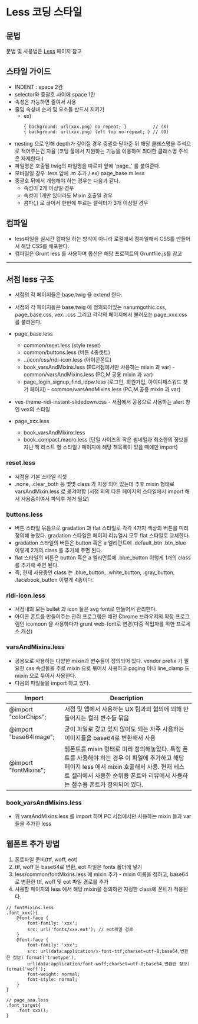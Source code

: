 # Less 코딩 스타일

## 문법

문법 및 사용법은 [Less](http://lesscss.org/features/) 페이지 참고

## 스타일 가이드

- INDENT : space 2칸
- selector와 중괄호 사이에 space 1칸
- 속성은 가능하면 줄여서 사용
- 줄임 속성내 순서 및 요소들 반드시 지키기
  - ex)
    ```less
    { background: url(xxx.png) no-repeat; }          // (X)
    { background: url(xxx.png) left top no-repeat; } // (O)
    ```
- nesting 으로 인해 depth가 깊어질 경우 중괄호 닫아준 뒤 해당 클래스명을 주석으로 적어주는건 자율 (코딩 툴에서 지원하는 기능을 이용하며 최대한 클래스명 주석은 자제한다.)
- 파일명은 호출될 twig의  파일명을 따르며 앞에 'page_' 를 붙여준다.
- 모바일일 경우 .less 앞에 .m 추가 / ex) page_base.m.less
- 중괄호 뒤에서 개행해야 하는 경우는 다음과 같다.
  - 속성이 2개 이상일 경우
  - 속성이 1개만 있더라도 Mixin 호출일 경우
  - 콤마(,) 로 끊어서 한번에 부르는 셀렉터가 3개 이상일 경우 


## 컴파일

- less파일을 실시간 컴파일 하는 방식이 아니라 로컬에서 컴파일해서 CSS를 만들어서 해당 CSS를 배포한다.
- 컴파일은 Grunt less 를 사용하며 옵션은 해당 프로젝트의 Gruntfile.js를 참고

---

## 서점 less 구조

- 서점의 각 페이지들은 base.twig 을 extend 한다.
- 서점의 각 페이지들은 base.twig 에 정의되어있는 nanumgothic.css, page_base.css, vex...css 그리고 각각의 페이지에서 불러오는 page_xxx.css를 불러온다. 
- page_base.less
  - common/reset.less (style reset)
  - common/buttons.less (버튼 4종셋트)
  - ../icon/css/ridi-icon.less (아이콘폰트)
  - book_varsAndMixins.less (PC서점에서만 사용하는 mixin 과 var) - common/varsAndMixins.less (PC,M 공용 mixin 과 var)
  - page_login_signup_find_idpw.less (로그인, 회원가입, 아이디패스워드 찾기 페이지) - common/varsAndMixins.less (PC,M 공용 mixin 과 var)

- vex-theme-ridi-instant-slidedown.css - 서점에서 공용으로 사용하는 alert 창인 vex의 스타일 
- page_xxx.less
  - book_varsAndMixinx.less
  - book_compact.macro.less (단일 사이즈의 작은 썸네일과 최소한의 정보를 지닌 책 리스트 형 스타일 / 페이지에 해당 책목록이 있을 때에만 import)

### reset.less
- 서점용 기본 스타일 리셋
- .none, .clear_both 등 몇몇 class 가 지정 되어 있는데 추후 mixin 형태로 varsAndMixin.less 로 옮겨야함 (서점 외의 다른 페이지의 스타일에서 import 해서 사용중이여서 파악후 제거 필요)

### buttons.less
- 버튼 스타일 묶음으로 gradation 과 flat 스타일로 각각 4가지 색상의 버튼을 미리 정의해 놓았다. gradation 스타일은 페이지 리뉴얼시 모두 flat 스타일로 교체한다.
- gradation 스타일의 버튼은 button 혹은 a 엘리먼트에 .default_btn .btn_blue 이렇게 2개의 class 를 추가해 주면 된다.
- flat 스타일의 버튼은 button 혹은 a 엘리먼트에 .blue_button 이렇게 1개의 class 를 추가해 주면 된다.
- 즉, 현재 사용중인 class 는 .blue_button, .white_button, .gray_button, .facebook_button 이렇게 4종이다.

### ridi-icon.less
- 서점내의 모든 bullet 과 icon 들은 svg font로 만들어서 관리한다.
- 아이콘 폰트를 만들어주는 관리 프로그램은 예전 Chrome 브라우저의 확장 프로그램인 icomoon 을 사용하다가 grunt web-font로 변경(다중 작업자를 위한 프로세스 개선)

### varsAndMixins.less
- 공용으로 사용하는 다양한 mixin과 변수들이 정의되어 있다.
  vendor prefix 가 필요한 css 속성들을 주로 mixin 으로 묶어서 사용하고 paging 이나 line_clamp 도 mixin 으로 묶어서 사용한다.
- 다음의 파일들을 import 하고 있다.

| Import | Description |
|---|---|
| @import "colorChips";	| 서점 및 앱에서 사용하는 UX 팀과의 협의에 의해 만들어지는 컬러 변수들 묶음 |
| @import "base64Image";	| 굳이 파일로 갖고 있지 않아도 되는 자주 사용하는 이미지들을 base64로 변환해서 사용 |
| @import "fontMixins";	| 웹폰트를 mixin 형태로 미리 정의해놓았다. 특정 폰트를 사용해야 하는 경우 이 파일에 추가하고 해당 페이지 less 에서 mixin 호출해서 사용. 현재 베스트 셀러에서 사용한 순위용 폰트와 리뷰에서 사용하는 점수용 폰트가 정의되어 있다. |


### book_varsAndMixins.less
- 위 varsAndMixins.less 를 import 하며 PC 서점에서만 사용하는 mixin 들과 var 들을 추가한 less


## 웹폰트 추가 방법
1. 폰트파일 준비(ttf, woff, eot)
2. ttf, woff 는 base64로 변환, eot 파일은 fonts 폴더에 넣기
3. less/common/fontMixins.less 에 mixin 추가 - mixin 이름을 정하고, base64로 변환한 ttf, woff 및 eot 파일 경로를 추가
4. 사용할 페이지의 less 에서 해당 mixin을 정의하면 지정한 class에 폰트가 적용된다.

```less
// fontMixins.less
.font_xxx(){
    @font-face {
        font-family: 'xxx';
        src: url('fonts/xxx.eot'); // eot파일 경로
    }
    @font-face {
        font-family: 'xxx';
        src: url(data:application/x-font-ttf;charset=utf-8;base64,변환한 정보) format('truetype'),
        url(data:application/font-woff;charset=utf-8;base64,변환한 정보) format('woff');
        font-weight: normal;
        font-style: normal;
    }
}
 
// page_aaa.less
.font_target{
    .font_xxx();
}
```
